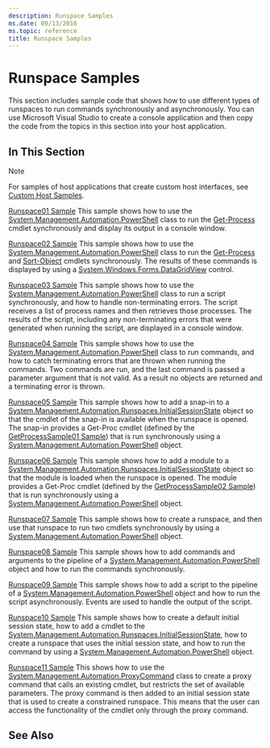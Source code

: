 ```yaml
---
description: Runspace Samples
ms.date: 09/13/2016
ms.topic: reference
title: Runspace Samples
---
```

# Runspace Samples

This section includes sample code that shows how to use different types of runspaces to run commands synchronously and asynchronously. You can use Microsoft Visual Studio to create a console application and then copy the code from the topics in this section into your host application.

## In This Section

> [!NOTE]
> For samples of host applications that create custom host interfaces, see [Custom Host Samples](./custom-host-samples.md).

 [Runspace01 Sample](./runspace01-sample.md)
 This sample shows how to use the [System.Management.Automation.PowerShell](/dotnet/api/system.management.automation.powershell) class to run the [Get-Process](/powershell/module/Microsoft.PowerShell.Management/Get-Process) cmdlet synchronously and display its output in a console window.

 [Runspace02 Sample](./runspace02-sample.md)
 This sample shows how to use the [System.Management.Automation.PowerShell](/dotnet/api/system.management.automation.powershell) class to run the [Get-Process](/powershell/module/Microsoft.PowerShell.Management/Get-Process) and [Sort-Object](/powershell/module/Microsoft.PowerShell.Utility/Sort-Object) cmdlets synchronously. The results of these commands is displayed by using a [System.Windows.Forms.DataGridView](/dotnet/api/System.Windows.Forms.DataGridView) control.

 [Runspace03 Sample](./runspace03-sample.md)
 This sample shows how to use the [System.Management.Automation.PowerShell](/dotnet/api/system.management.automation.powershell) class to run a script synchronously, and how to handle non-terminating errors. The script receives a list of process names and then retrieves those processes. The results of the script, including any non-terminating errors that were generated when running the script, are displayed in a console window.

 [Runspace04 Sample](./runspace04-sample.md)
 This sample shows how to use the [System.Management.Automation.PowerShell](/dotnet/api/system.management.automation.powershell) class to run commands, and how to catch terminating errors that are thrown when running the commands. Two commands are run, and the last command is passed a parameter argument that is not valid. As a result no objects are returned and a terminating error is thrown.

 [Runspace05 Sample](./runspace05-sample.md)
 This sample shows how to add a snap-in to a [System.Management.Automation.Runspaces.InitialSessionState](/dotnet/api/System.Management.Automation.Runspaces.InitialSessionState) object so that the cmdlet of the snap-in is available when the runspace is opened. The snap-in provides a Get-Proc cmdlet (defined by the [GetProcessSample01 Sample](../cmdlet/getprocesssample01-sample.md)) that is run synchronously using a [System.Management.Automation.PowerShell](/dotnet/api/system.management.automation.powershell) object.

 [Runspace06 Sample](./runspace06-sample.md)
 This sample shows how to add a module to a [System.Management.Automation.Runspaces.InitialSessionState](/dotnet/api/System.Management.Automation.Runspaces.InitialSessionState) object so that the module is loaded when the runspace is opened. The module provides a Get-Proc cmdlet (defined by the [GetProcessSample02 Sample](../cmdlet/getprocesssample02-sample.md)) that is run synchronously using a [System.Management.Automation.PowerShell](/dotnet/api/system.management.automation.powershell) object.

 [Runspace07 Sample](./runspace07-sample.md)
 This sample shows how to create a runspace, and then use that runspace to run two cmdlets synchronously by using a [System.Management.Automation.PowerShell](/dotnet/api/system.management.automation.powershell) object.

 [Runspace08 Sample](./runspace08-sample.md)
 This sample shows how to add commands and arguments to the pipeline of a [System.Management.Automation.PowerShell](/dotnet/api/system.management.automation.powershell) object and how to run the commands synchronously.

 [Runspace09 Sample](./runspace09-sample.md)
 This sample shows how to add a script to the pipeline of a [System.Management.Automation.PowerShell](/dotnet/api/system.management.automation.powershell) object and how to run the script asynchronously. Events are used to handle the output of the script.

 [Runspace10 Sample](./runspace10-sample.md)
 This sample shows how to create a default initial session state, how to add a cmdlet to the [System.Management.Automation.Runspaces.InitialSessionState](/dotnet/api/System.Management.Automation.Runspaces.InitialSessionState), how to create a runspace that uses the initial session state, and how to run the command by using a [System.Management.Automation.PowerShell](/dotnet/api/system.management.automation.powershell) object.

 [Runspace11 Sample](./runspace11-sample.md)
 This shows how to use the [System.Management.Automation.ProxyCommand](/dotnet/api/System.Management.Automation.ProxyCommand) class to create a proxy command that calls an existing cmdlet, but restricts the set of available parameters. The proxy command is then added to an initial session state that is used to create a constrained runspace. This means that the user can access the functionality of the cmdlet only through the proxy command.

## See Also
